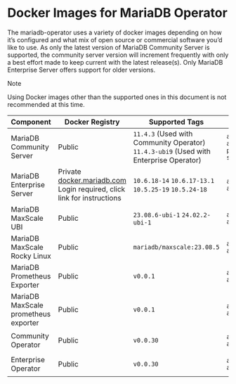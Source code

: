# Docker Images for MariaDB Operator

The mariadb-operator uses a variety of docker images depending on how it’s configured and what mix of open source or commercial software you’d like to use. As only the latest version of MariaDB Community Server is supported, the community server version will increment frequently with only a best effort made to keep current with the latest release(s). Only MariaDB Enterprise Server offers support for older versions.

> [!NOTE]  
> Using Docker images other than the supported ones in this document is not recommended at this time.

<table width="100%">
  <thead>
    <tr>
      <th width="15%">Component</th>
      <th width="20%">Docker Registry</th>
      <th width="20%">Supported Tags</th>
      <th width="5%">CPU</th>
      <th width="40%">Pull Command</th>
    </tr>
  </thead>
  <tbody>
    <tr>
      <td>MariaDB Community Server</td>
      <td>Public</td>
      <td><code>11.4.3</code> (Used with Community Operator)<br/><code>11.4.3-ubi9</code> (Used with Enterprise Operator)</td>
      <td><code>amd64</code> <code>arm64</code> <code>ppc64le</code> <code>s390x</code></td>
	  <td><code>docker pull docker-registry1.mariadb.com/library/mariadb:11.4.3</code><br/><code>docker pull docker-registry1.mariadb.com/library/mariadb:11.4.3-ubi9</code></td>
    </tr>
    <tr>
      <td>MariaDB Enterprise Server</td>
      <td>Private<br><a href=https://docker.mariadb.com>docker.mariadb.com</a><br>Login required, click link for instructions</td>
      <td><code>10.6.18-14</code> <code>10.6.17-13.1</code> <code>10.5.25-19</code> <code>10.5.24-18</code></td>
      <td><code>amd64</code> <code>arm64</code></td>
	  <td><code>docker pull docker-registry.mariadb.com/enterprise-server:10.6.18-14</code></td>
    </tr>
        <tr>
      <td>MariaDB MaxScale UBI</td>
       <td>Public</td>
      <td><code>23.08.6-ubi-1</code> <code>24.02.2-ubi-1</code></td>
      <td><code>amd64</code> <code>arm64</code></td>
	  <td><code>docker pull docker-registry2.mariadb.com/mariadb/maxscale:23.08.6-ubi-1</code></td>
    </tr> 
	          <tr>
      <td>MariaDB MaxScale Rocky Linux</td>
          <td>Public</td>
      <td><code>mariadb/maxscale:23.08.5</code></td>
      <td><code>amd64</code> <code>arm64</code></td>
	  <td><code>docker pull docker-registry2.mariadb.com/mariadb/maxscale:23.08.5</code></td>
    </tr>
         <tr>
      <td>MariaDB Prometheus Exporter</td>
       <td>Public</td>
      <td><code>v0.0.1</code></td>
      <td><code>amd64</code> <code>arm64</code></td>
	  <td><code>docker pull docker-registry2.mariadb.com/mariadb/mariadb-prometheus-exporter-ubi:v0.0.1</code></td>
    </tr>
        <tr>
      <td>MariaDB MaxScale prometheus exporter</td>
       <td>Public</td>
      <td><code>v0.0.1</code></td>
      <td><code>amd64</code> <code>arm64</code></td>
	  <td><code>docker pull docker-registry2.mariadb.com/mariadb/maxscale-prometheus-exporter-ubi:v0.0.1</code></td>
    </tr>
        <tr>
      <td>Community Operator</td>
       <td>Public</td>
      <td><code>v0.0.30</code></td>
      <td><code>amd64</code> <code>arm64</code></td>
	  <td><code>docker pull docker-registry3.mariadb.com/mariadb-operator/mariadb-operator:v0.0.30</code></td>
    </tr>
         <tr>
      <td>Enterprise Operator</td>
       <td>Public</td>
      <td><code>v0.0.30</code></td>
      <td><code>amd64</code> <code>arm64</code></td>
	  <td><code>docker pull docker-registry2.mariadb.com/mariadb/mariadb-operator-enterprise:v0.0.30</code></td>
    </tr>
  </tbody>
</table>
